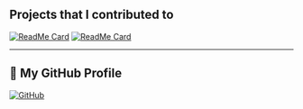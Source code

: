 ## Projects that I contributed to

[![ReadMe Card](https://github-readme-stats.vercel.app/api/pin/?username=MBSTUPC&repo=tech-companies-in-bangladesh&theme=gruvbox)](https://github.com/MBSTUPC/tech-companies-in-bangladesh)
[![ReadMe Card](https://github-readme-stats.vercel.app/api/pin/?username=TamimEhsan&repo=interview-questions-bangladesh&theme=gruvbox&description_lines_count=1)](https://github.com/TamimEhsan/interview-questions-bangladesh)

---

## 🌟 My GitHub Profile

[![GitHub](https://img.shields.io/badge/GitHub-Profile-181717?style=for-the-badge&logo=github&logoColor=white)](https://github.com/your-username)

